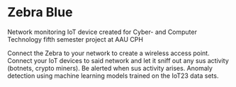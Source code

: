 # Zebra Blue 
Network monitoring IoT device created for Cyber- and Computer Technology fifth semester project at AAU CPH

Connect the Zebra to your network to create a wireless access point. Connect your IoT devices to said network and let it sniff out any sus activity (botnets, crypto miners). Be alerted when sus activity arises.
Anomaly detection using machine learning models trained on the IoT23 data sets. 
